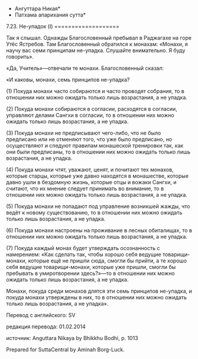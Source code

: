 * Ангуттара Никая*
* Патхама апарихания сутта*

7\.23\. Не\-упадок \(I\)
\=\=\=\=\=\=\=\=\=\=\=\=\=\=\=\=\=\=\=

Так я слышал\. Однажды Благословенный пребывал в Раджагахе на горе Утёс Ястребов\. Там Благословенный обратился к монахам: «Монахи, я научу вас семи принципам не\-упадка\. Слушайте внимательно\. Я буду говорить»\.

«Да, Учитель»—отвечали те монахи\. Благословенный сказал:

«И каковы, монахи, семь принципов не\-упадка?

\(1\) Покуда монахи часто собираются и часто проводят собрания, то в отношении них можно ожидать только лишь возрастания, а не упадка\.

\(2\) Покуда монахи собираются в согласии, расходятся в согласии, управляют делами Сангхи в согласии, то в отношении них можно ожидать только лишь возрастания, а не упадка\.

\(3\) Покуда монахи не предписывают чего\-либо, что не было предписано или не отменяют того, что уже было предписано, но осуществляют и следуют правилам монашеской тренировки так, как они были предписаны, то в отношении них можно ожидать только лишь возрастания, а не упадка\.

\(4\) Покуда монахи чтят, уважают, ценят, и почитают тех монахов, которые старцы, которые уже давно находятся в монашестве, которые давно ушли в бездомную жизнь, которые отцы и вожаки Сангхи, и считают, что их мнение следует принимать во внимание, то в отношении них можно ожидать только лишь возрастания, а не упадка\.

\(5\) Покуда монахи не попадают под управление возникшей жажды, что ведёт к новому существованию, то в отношении них можно ожидать только лишь возрастания, а не упадка\.

\(6\) Покуда монахи настроены на проживание в лесных обиталищах, то в отношении них можно ожидать только лишь возрастания, а не упадка\.

\(7\) Покуда каждый монах будет утверждать осознанность с намерением: «Как сделать так, чтобы хорошо себя ведущие товарищи\-монахи, которые ещё не пришли сюда, смогли бы прийти, а те хорошо себя ведущие товарищи\-монахи, которые уже пришли, смогли бы пребывать в умиротворении здесь?»—то в отношении них можно ожидать только лишь возрастания, а не упадка\.

Монахи, покуда среди монахов длятся эти семь принципов не\-упадка, и покуда монахи утверждены в них, то в отношении них можно ожидать только лишь возрастания, а не упадка»\.

Перевод с английского: SV

редакция перевода: 01\.02\.2014

источник: Anguttara Nikaya by Bhikkhu Bodhi, p\. 1013

Prepared for SuttaCentral by Aminah Borg\-Luck\.